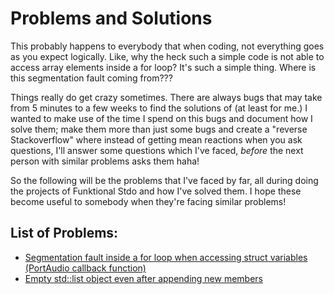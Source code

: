 # Problems and Solutions
This probably happens to everybody that when coding, not everything goes as you expect logically. Like, why the heck such a simple code is not able to access array elements inside a for loop? It's such a simple thing. Where is this segmentation fault coming from???

Things really do get crazy sometimes. There are always bugs that may take from 5 minutes to a few weeks to find the solutions of (at least for me.) I wanted to make use of the time I spend on this bugs and document how I solve them; make them more than just some bugs and create a "reverse Stackoverflow" where instead of getting mean reactions when you ask questions, I'll answer some questions which I've faced, *before* the next person with similar problems asks them haha!

So the following will be the problems that I've faced by far, all during doing the projects of Funktional Stdo and how I've solved them. I hope these become useful to somebody when they're facing similar problems!

## List of Problems:
- [Segmentation fault inside a for loop when accessing struct variables (PortAudio callback function)](https://github.com/funktional-stdo/problems-and-solutions/blob/main/segmentation-fault-loop.md)
- [Empty std::list object even after appending new members](https://github.com/funktional-stdo/problems-and-solutions/blob/main/empty-list.md)
